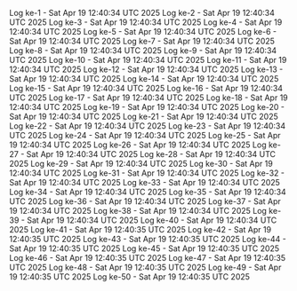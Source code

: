 Log ke-1 - Sat Apr 19 12:40:34 UTC 2025
Log ke-2 - Sat Apr 19 12:40:34 UTC 2025
Log ke-3 - Sat Apr 19 12:40:34 UTC 2025
Log ke-4 - Sat Apr 19 12:40:34 UTC 2025
Log ke-5 - Sat Apr 19 12:40:34 UTC 2025
Log ke-6 - Sat Apr 19 12:40:34 UTC 2025
Log ke-7 - Sat Apr 19 12:40:34 UTC 2025
Log ke-8 - Sat Apr 19 12:40:34 UTC 2025
Log ke-9 - Sat Apr 19 12:40:34 UTC 2025
Log ke-10 - Sat Apr 19 12:40:34 UTC 2025
Log ke-11 - Sat Apr 19 12:40:34 UTC 2025
Log ke-12 - Sat Apr 19 12:40:34 UTC 2025
Log ke-13 - Sat Apr 19 12:40:34 UTC 2025
Log ke-14 - Sat Apr 19 12:40:34 UTC 2025
Log ke-15 - Sat Apr 19 12:40:34 UTC 2025
Log ke-16 - Sat Apr 19 12:40:34 UTC 2025
Log ke-17 - Sat Apr 19 12:40:34 UTC 2025
Log ke-18 - Sat Apr 19 12:40:34 UTC 2025
Log ke-19 - Sat Apr 19 12:40:34 UTC 2025
Log ke-20 - Sat Apr 19 12:40:34 UTC 2025
Log ke-21 - Sat Apr 19 12:40:34 UTC 2025
Log ke-22 - Sat Apr 19 12:40:34 UTC 2025
Log ke-23 - Sat Apr 19 12:40:34 UTC 2025
Log ke-24 - Sat Apr 19 12:40:34 UTC 2025
Log ke-25 - Sat Apr 19 12:40:34 UTC 2025
Log ke-26 - Sat Apr 19 12:40:34 UTC 2025
Log ke-27 - Sat Apr 19 12:40:34 UTC 2025
Log ke-28 - Sat Apr 19 12:40:34 UTC 2025
Log ke-29 - Sat Apr 19 12:40:34 UTC 2025
Log ke-30 - Sat Apr 19 12:40:34 UTC 2025
Log ke-31 - Sat Apr 19 12:40:34 UTC 2025
Log ke-32 - Sat Apr 19 12:40:34 UTC 2025
Log ke-33 - Sat Apr 19 12:40:34 UTC 2025
Log ke-34 - Sat Apr 19 12:40:34 UTC 2025
Log ke-35 - Sat Apr 19 12:40:34 UTC 2025
Log ke-36 - Sat Apr 19 12:40:34 UTC 2025
Log ke-37 - Sat Apr 19 12:40:34 UTC 2025
Log ke-38 - Sat Apr 19 12:40:34 UTC 2025
Log ke-39 - Sat Apr 19 12:40:34 UTC 2025
Log ke-40 - Sat Apr 19 12:40:34 UTC 2025
Log ke-41 - Sat Apr 19 12:40:35 UTC 2025
Log ke-42 - Sat Apr 19 12:40:35 UTC 2025
Log ke-43 - Sat Apr 19 12:40:35 UTC 2025
Log ke-44 - Sat Apr 19 12:40:35 UTC 2025
Log ke-45 - Sat Apr 19 12:40:35 UTC 2025
Log ke-46 - Sat Apr 19 12:40:35 UTC 2025
Log ke-47 - Sat Apr 19 12:40:35 UTC 2025
Log ke-48 - Sat Apr 19 12:40:35 UTC 2025
Log ke-49 - Sat Apr 19 12:40:35 UTC 2025
Log ke-50 - Sat Apr 19 12:40:35 UTC 2025
